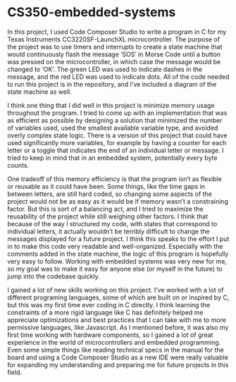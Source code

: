 # CS350-embedded-systems

In this project, I used Code Composer Studio to write a program in C for my Texas Instruments CC3220SF-LaunchXL microcontroller. The purpose of the project was to use timers and interrupts to create a state machine that would continuously flash the message ‘SOS’ in Morse Code until a button was pressed on the microcontroller, in which case the message would be changed to ‘OK’. The green LED was used to indicate dashes in the message, and the red LED was used to indicate dots. All of the code needed to run this project is in the repository, and I’ve included a diagram of the state machine as well. 

I think one thing that I did well in this project is minimize memory usage throughout the program. I tried to come up with an implementation that was as efficient as possible by designing a solution that minimized the number of variables used, used the smallest available variable type, and avoided overly complex state logic. There is a version of this project that could have used significantly more variables, for example by having a counter for each letter or a toggle that indicates the end of an individual letter or message. I tried to keep in mind that in an embedded system, potentially every byte counts. 

One tradeoff of this memory efficiency is that the program isn’t as flexible or reusable as it could have been. Some things, like the time gaps in between letters, are still hard coded, so changing some aspects of the project would not be as easy as it would be if memory wasn’t a constraining factor. But this is sort of a balancing act, and I tried to maximize the reusability of the project while still weighing other factors. I think that because of the way I structured my code, with states that correspond to individual letters, it actually wouldn’t be terribly difficult to change the messages displayed for a future project. I think this speaks to the effort I put in to make this code very readable and well-organized. Especially with the comments added in the state machine, the logic of this program is hopefully very easy to follow. Working with embedded systems was very new for me, so my goal was to make it easy for anyone else (or myself in the future) to jump into the codebase quickly. 

I gained a lot of new skills working on this project. I’ve worked with a lot of different programing languages, some of which are built on or inspired by C, but this was my first time ever coding in C directly. I think learning the constraints of a more rigid language like C has definitely helped me appreciate optimizations and best practices that I can take with me to more permissive languages, like Javascript. As I mentioned before, it was also my first time working with hardware components, so I gained a lot of great experience in the world of microcontrollers and embedded programming. Even some simple things like reading technical specs in the manual for the board and using a Code Composer Studio as a new IDE were really valuable for expanding my understanding and preparing me for future projects in this field.     

